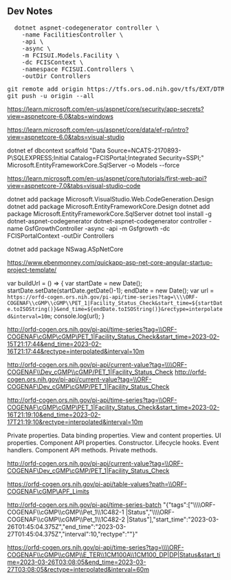 ## Dev Notes
<pre>
  dotnet aspnet-codegenerator controller \
    -name FacilitiesController \
    -api \
    -async \
    -m FCISUI.Models.Facility \
    -dc FCISContext \
    -namespace FCISUI.Controllers \
    -outDir Controllers
</pre>

<pre>
git remote add origin https://tfs.ors.od.nih.gov/tfs/EXT/DTR/_git/FCISClean
git push -u origin --all
</pre>

https://learn.microsoft.com/en-us/aspnet/core/security/app-secrets?view=aspnetcore-6.0&tabs=windows

https://learn.microsoft.com/en-us/aspnet/core/data/ef-rp/intro?view=aspnetcore-6.0&tabs=visual-studio

dotnet ef dbcontext scaffold "Data Source=NCATS-2170893-P\\SQLEXPRESS;Initial Catalog=FCISPortal;Integrated Security=SSPI;" Microsoft.EntityFrameworkCore.SqlServer -o Models --force 

https://learn.microsoft.com/en-us/aspnet/core/tutorials/first-web-api?view=aspnetcore-7.0&tabs=visual-studio-code


dotnet add package Microsoft.VisualStudio.Web.CodeGeneration.Design
dotnet add package Microsoft.EntityFrameworkCore.Design
dotnet add package Microsoft.EntityFrameworkCore.SqlServer
dotnet tool install -g dotnet-aspnet-codegenerator
dotnet-aspnet-codegenerator controller -name GsfGrowthController -async -api -m Gsfgrowth -dc FCISPortalContext -outDir Controllers


dotnet add package NSwag.ASpNetCore

https://www.ebenmonney.com/quickapp-asp-net-core-angular-startup-project-template/

var buildUrl =  () => { 
  var startDate = new Date(); 
  startDate.setDate(startDate.getDate()-1); 
  endDate = new Date(); 
  var url = `https://orfd-cogen.ors.nih.gov/pi-api/time-series?tag=\\\\ORF-COGENAF\\cGMP\\cGMP\\PET_1|Facility_Status_Check&start_time=${startDate.toISOString()}&end_time=${endDate.toISOString()}&rectype=interpolated&interval=10m`; 
  console.log(url); 
}


http://orfd-cogen.ors.nih.gov/pi-api/time-series?tag=\\ORF-COGENAF\cGMP\cGMP\PET_1|Facility_Status_Check&start_time=2023-02-15T21:17:44&end_time=2023-02-16T21:17:44&rectype=interpolated&interval=10m


http://orfd-cogen.ors.nih.gov/pi-api/current-value?tag=\\\\ORF-COGENAF\\Dev_cGMP\\cGMP/PET_1|Facility_Status_Check
http://orfd-cogen.ors.nih.gov/pi-api/current-value?tag=\\ORF-COGENAF\Dev_cGMP\cGMP/PET_1|Facility_Status_Check

http://orfd-cogen.ors.nih.gov/pi-api/time-series?tag=\\ORF-COGENAF\cGMP\cGMP\PET_1|Facility_Status_Check&start_time=2023-02-16T21:19:10&end_time=2023-02-17T21:19:10&rectype=interpolated&interval=10m

Private properties.
Data binding properties.
View and content properties.
UI properties.
Component API properties.
Constructor.
Lifecycle hooks.
Event handlers.
Component API methods.
Private methods.

http://orfd-cogen.ors.nih.gov/pi-api/current-value?tag=\\ORF-COGENAF\Dev_cGMP\cGMP/PET_1|Facility_Status_Check

 https://orfd-cogen.ors.nih.gov/pi-api/table-values?path=\\ORF-COGENAF\cGMP\APF_Limits

 http://orfd-cogen.ors.nih.gov/pi-api/time-series-batch
 "{\"tags\":[\"\\\\\\\\ORF-COGENAF\\\\cGMP\\\\cGMP\\\\Pet_1\\\\1C482-1 |Status\",\"\\\\\\\\ORF-COGENAF\\\\cGMP\\\\cGMP\\\\Pet_1\\\\1C482-2 |Status\"],\"start_time\":\"2023-03-26T01:45:04.375Z\",\"end_time\":\"2023-03-27T01:45:04.375Z\",\"interval\":10,\"rectype\":\"\"}"

 https://orfd-cogen.ors.nih.gov/pi-api/time-series?tag=\\\\ORF-COGENAF\\cGMP\\cGMP\\E_TER\\1CM100A\\1CM100_DP|DP|Status&start_time=2023-03-26T03:08:05&end_time=2023-03-27T03:08:05&rectype=interpolated&interval=60m